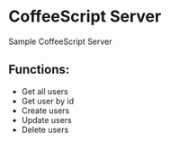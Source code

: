# CoffeeScript Server
Sample CoffeeScript Server

## Functions:
- Get all users
- Get user by id
- Create users
- Update users
- Delete users